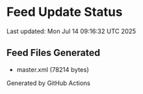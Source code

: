 # Feed Update Status
Last updated: Mon Jul 14 09:16:32 UTC 2025

## Feed Files Generated
- master.xml (78214 bytes)

Generated by GitHub Actions
